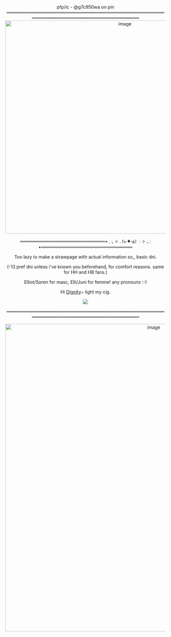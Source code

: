  <div align="center">
  pfp/ic - @g7c950wa on pin
════════════════════════════════════════════════════════════════════════════════════
 <div align="center">
   
<img width="736" height="669" alt="image" src="https://github.com/user-attachments/assets/ed6ed318-e19c-4d8e-8811-0f9081386707" />


═══════════════════════════• . ݁₊ ⊹ . ݁꒰ঌ·✦·໒꒱ ݁ . ⊹ ₊ ݁. •═════════════════════════════

Too lazy to make a strawpage with actual information so,, basic dni. 

 (-13 pref dni unless i've known you beforehand, for comfort reasons. same for HH and HB fans.)

 Elliot/Soren for masc, Elli/Juni for femme! any pronouns :-)


 Hi [Dignity]( https://github.com/dummyinbed )~ light my cig.
 
![](https://komarev.com/ghpvc/?username=sspacedoutz&label=place_visits&color=yellow&style=flat)

════════════════════════════════════════════════════════════════════════════════════
 <div align="center">
  
<img width="917" height="965" alt="image" src="https://github.com/user-attachments/assets/2cbb370a-a132-4c12-9cda-d9bdac958c27" />




<!--
**sspacedoutz/sspacedoutz** is a ✨ _special_ ✨ repository because its `README.md` (this file) appears on your GitHub profile.

Here are some ideas to get you started:

- 🔭 I’m currently working on ...
- 🌱 I’m currently learning ...
- 👯 I’m looking to collaborate on ...
- 🤔 I’m looking for help with ...
- 💬 Ask me about ...
- 📫 How to reach me: ...
- 😄 Pronouns: ...
- ⚡ Fun fact: ...
-->
